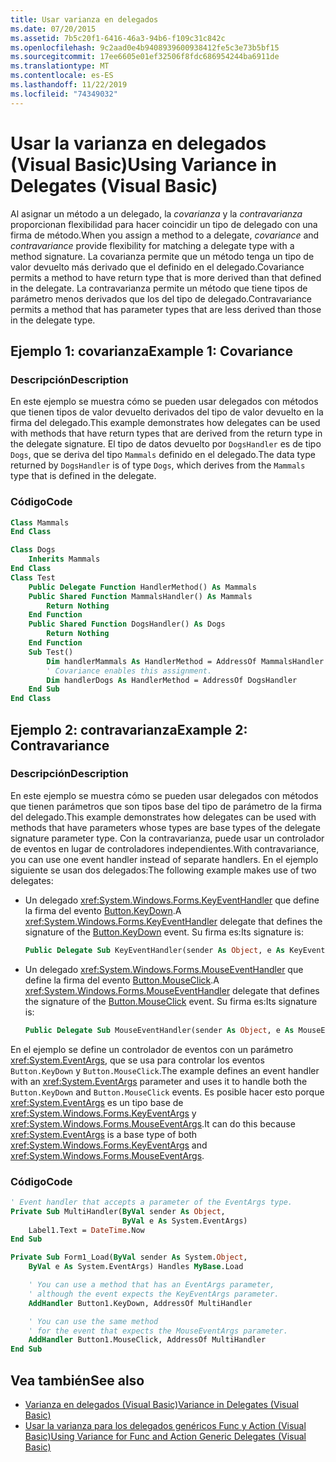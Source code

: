 ```yaml
---
title: Usar varianza en delegados
ms.date: 07/20/2015
ms.assetid: 7b5c20f1-6416-46a3-94b6-f109c31c842c
ms.openlocfilehash: 9c2aad0e4b9408939600938412fe5c3e73b5bf15
ms.sourcegitcommit: 17ee6605e01ef32506f8fdc686954244ba6911de
ms.translationtype: MT
ms.contentlocale: es-ES
ms.lasthandoff: 11/22/2019
ms.locfileid: "74349032"
---
```

# <a name="using-variance-in-delegates-visual-basic"></a><span data-ttu-id="e410a-102">Usar la varianza en delegados (Visual Basic)</span><span class="sxs-lookup"><span data-stu-id="e410a-102">Using Variance in Delegates (Visual Basic)</span></span>

<span data-ttu-id="e410a-103">Al asignar un método a un delegado, la *covarianza* y la *contravarianza* proporcionan flexibilidad para hacer coincidir un tipo de delegado con una firma de método.</span><span class="sxs-lookup"><span data-stu-id="e410a-103">When you assign a method to a delegate, *covariance* and *contravariance* provide flexibility for matching a delegate type with a method signature.</span></span> <span data-ttu-id="e410a-104">La covarianza permite que un método tenga un tipo de valor devuelto más derivado que el definido en el delegado.</span><span class="sxs-lookup"><span data-stu-id="e410a-104">Covariance permits a method to have return type that is more derived than that defined in the delegate.</span></span> <span data-ttu-id="e410a-105">La contravarianza permite un método que tiene tipos de parámetro menos derivados que los del tipo de delegado.</span><span class="sxs-lookup"><span data-stu-id="e410a-105">Contravariance permits a method that has parameter types that are less derived than those in the delegate type.</span></span>

## <a name="example-1-covariance"></a><span data-ttu-id="e410a-106">Ejemplo 1: covarianza</span><span class="sxs-lookup"><span data-stu-id="e410a-106">Example 1: Covariance</span></span>

### <a name="description"></a><span data-ttu-id="e410a-107">Descripción</span><span class="sxs-lookup"><span data-stu-id="e410a-107">Description</span></span>

<span data-ttu-id="e410a-108">En este ejemplo se muestra cómo se pueden usar delegados con métodos que tienen tipos de valor devuelto derivados del tipo de valor devuelto en la firma del delegado.</span><span class="sxs-lookup"><span data-stu-id="e410a-108">This example demonstrates how delegates can be used with methods that have return types that are derived from the return type in the delegate signature.</span></span> <span data-ttu-id="e410a-109">El tipo de datos devuelto por `DogsHandler` es de tipo `Dogs`, que se deriva del tipo `Mammals` definido en el delegado.</span><span class="sxs-lookup"><span data-stu-id="e410a-109">The data type returned by `DogsHandler` is of type `Dogs`, which derives from the `Mammals` type that is defined in the delegate.</span></span>

### <a name="code"></a><span data-ttu-id="e410a-110">Código</span><span class="sxs-lookup"><span data-stu-id="e410a-110">Code</span></span>

```vb
Class Mammals
End Class

Class Dogs
    Inherits Mammals
End Class
Class Test
    Public Delegate Function HandlerMethod() As Mammals
    Public Shared Function MammalsHandler() As Mammals
        Return Nothing
    End Function
    Public Shared Function DogsHandler() As Dogs
        Return Nothing
    End Function
    Sub Test()
        Dim handlerMammals As HandlerMethod = AddressOf MammalsHandler
        ' Covariance enables this assignment.
        Dim handlerDogs As HandlerMethod = AddressOf DogsHandler
    End Sub
End Class
```

## <a name="example-2-contravariance"></a><span data-ttu-id="e410a-111">Ejemplo 2: contravarianza</span><span class="sxs-lookup"><span data-stu-id="e410a-111">Example 2: Contravariance</span></span>

### <a name="description"></a><span data-ttu-id="e410a-112">Descripción</span><span class="sxs-lookup"><span data-stu-id="e410a-112">Description</span></span>

<span data-ttu-id="e410a-113">En este ejemplo se muestra cómo se pueden usar delegados con métodos que tienen parámetros que son tipos base del tipo de parámetro de la firma del delegado.</span><span class="sxs-lookup"><span data-stu-id="e410a-113">This example demonstrates how delegates can be used with methods that have parameters whose types are base types of the delegate signature parameter type.</span></span> <span data-ttu-id="e410a-114">Con la contravarianza, puede usar un controlador de eventos en lugar de controladores independientes.</span><span class="sxs-lookup"><span data-stu-id="e410a-114">With contravariance, you can use one event handler instead of separate handlers.</span></span> <span data-ttu-id="e410a-115">En el ejemplo siguiente se usan dos delegados:</span><span class="sxs-lookup"><span data-stu-id="e410a-115">The following example makes use of two delegates:</span></span>

- <span data-ttu-id="e410a-116">Un delegado <xref:System.Windows.Forms.KeyEventHandler> que define la firma del evento [Button.KeyDown](xref:System.Windows.Forms.Control.KeyDown).</span><span class="sxs-lookup"><span data-stu-id="e410a-116">A <xref:System.Windows.Forms.KeyEventHandler> delegate that defines the signature of the [Button.KeyDown](xref:System.Windows.Forms.Control.KeyDown) event.</span></span> <span data-ttu-id="e410a-117">Su firma es:</span><span class="sxs-lookup"><span data-stu-id="e410a-117">Its signature is:</span></span>

   ```vb
   Public Delegate Sub KeyEventHandler(sender As Object, e As KeyEventArgs)
   ```

- <span data-ttu-id="e410a-118">Un delegado <xref:System.Windows.Forms.MouseEventHandler> que define la firma del evento [Button.MouseClick](xref:System.Windows.Forms.Control.MouseDown).</span><span class="sxs-lookup"><span data-stu-id="e410a-118">A <xref:System.Windows.Forms.MouseEventHandler> delegate that defines the signature of the [Button.MouseClick](xref:System.Windows.Forms.Control.MouseDown) event.</span></span> <span data-ttu-id="e410a-119">Su firma es:</span><span class="sxs-lookup"><span data-stu-id="e410a-119">Its signature is:</span></span>

   ```vb
   Public Delegate Sub MouseEventHandler(sender As Object, e As MouseEventArgs)
   ```

<span data-ttu-id="e410a-120">En el ejemplo se define un controlador de eventos con un parámetro <xref:System.EventArgs>, que se usa para controlar los eventos `Button.KeyDown` y `Button.MouseClick`.</span><span class="sxs-lookup"><span data-stu-id="e410a-120">The example defines an event handler with an <xref:System.EventArgs> parameter and uses it to handle both the `Button.KeyDown` and `Button.MouseClick` events.</span></span> <span data-ttu-id="e410a-121">Es posible hacer esto porque <xref:System.EventArgs> es un tipo base de <xref:System.Windows.Forms.KeyEventArgs> y <xref:System.Windows.Forms.MouseEventArgs>.</span><span class="sxs-lookup"><span data-stu-id="e410a-121">It can do this because <xref:System.EventArgs> is a base type of both <xref:System.Windows.Forms.KeyEventArgs>  and <xref:System.Windows.Forms.MouseEventArgs>.</span></span>

### <a name="code"></a><span data-ttu-id="e410a-122">Código</span><span class="sxs-lookup"><span data-stu-id="e410a-122">Code</span></span>

```vb
' Event handler that accepts a parameter of the EventArgs type.
Private Sub MultiHandler(ByVal sender As Object,
                         ByVal e As System.EventArgs)
    Label1.Text = DateTime.Now
End Sub

Private Sub Form1_Load(ByVal sender As System.Object,
    ByVal e As System.EventArgs) Handles MyBase.Load

    ' You can use a method that has an EventArgs parameter,
    ' although the event expects the KeyEventArgs parameter.
    AddHandler Button1.KeyDown, AddressOf MultiHandler

    ' You can use the same method
    ' for the event that expects the MouseEventArgs parameter.
    AddHandler Button1.MouseClick, AddressOf MultiHandler
End Sub
```

## <a name="see-also"></a><span data-ttu-id="e410a-123">Vea también</span><span class="sxs-lookup"><span data-stu-id="e410a-123">See also</span></span>

- [<span data-ttu-id="e410a-124">Varianza en delegados (Visual Basic)</span><span class="sxs-lookup"><span data-stu-id="e410a-124">Variance in Delegates (Visual Basic)</span></span>](../../../../visual-basic/programming-guide/concepts/covariance-contravariance/variance-in-delegates.md)
- [<span data-ttu-id="e410a-125">Usar la varianza para los delegados genéricos Func y Action (Visual Basic)</span><span class="sxs-lookup"><span data-stu-id="e410a-125">Using Variance for Func and Action Generic Delegates (Visual Basic)</span></span>](../../../../visual-basic/programming-guide/concepts/covariance-contravariance/using-variance-for-func-and-action-generic-delegates.md)
